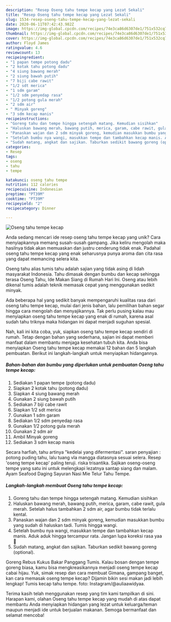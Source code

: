 ```yaml
---
description: "Resep Oseng tahu tempe kecap yang Lezat Sekali"
title: "Resep Oseng tahu tempe kecap yang Lezat Sekali"
slug: 1534-resep-oseng-tahu-tempe-kecap-yang-lezat-sekali
date: 2020-06-11T07:42:43.982Z
image: https://img-global.cpcdn.com/recipes/74e3ca86d6307de1/751x532cq70/oseng-tahu-tempe-kecap-foto-resep-utama.jpg
thumbnail: https://img-global.cpcdn.com/recipes/74e3ca86d6307de1/751x532cq70/oseng-tahu-tempe-kecap-foto-resep-utama.jpg
cover: https://img-global.cpcdn.com/recipes/74e3ca86d6307de1/751x532cq70/oseng-tahu-tempe-kecap-foto-resep-utama.jpg
author: Floyd James
ratingvalue: 4.6
reviewcount: 13
recipeingredient:
- "1 papan tempe potong dadu"
- "2 kotak tahu potong dadu"
- "4 siung bawang merah"
- "2 siung bawah putih"
- "7 biji cabe rawit"
- "1/2 sdt merica"
- "1 sdm garam"
- "1/2 sdm penyedap rasa"
- "1/2 potong gula merah"
- "2 sdm air"
- " Minyak goreng"
- "3 sdm kecap manis"
recipeinstructions:
- "Goreng tahu dan tempe hingga setengah matang. Kemudian sisihkan"
- "Haluskan bawang merah, bawang putih, merica, garam, cabe rawit, gula merah. Setelah halus tambahkan 2 sdm air, agar bumbu tidak terlalu kental."
- "Panaskan wajan dan 2 sdm minyak goreng, kemudian masukkan bumbu yang sudah di haluskan tadi. Tumis hingga wangi."
- "Setelah bumbu nya wangi, masukkan tempe dan tambahkan kecap manis. Aduk aduk hingga tercampur rata. Jangan lupa koreksi rasa yaa 🤗"
- "Sudah matang, angkat dan sajikan. Taburkan sedikit bawang goreng (optional)."
categories:
- Resep
tags:
- oseng
- tahu
- tempe

katakunci: oseng tahu tempe 
nutrition: 112 calories
recipecuisine: Indonesian
preptime: "PT39M"
cooktime: "PT39M"
recipeyield: "2"
recipecategory: Dinner

---
```



![Oseng tahu tempe kecap](https://img-global.cpcdn.com/recipes/74e3ca86d6307de1/751x532cq70/oseng-tahu-tempe-kecap-foto-resep-utama.jpg)

Anda sedang mencari ide resep oseng tahu tempe kecap yang unik? Cara menyiapkannya memang susah-susah gampang. Jika keliru mengolah maka hasilnya tidak akan memuaskan dan justru cenderung tidak enak. Padahal oseng tahu tempe kecap yang enak seharusnya punya aroma dan cita rasa yang dapat memancing selera kita.

Oseng tahu alias tumis tahu adalah sajian yang tidak asing di lidah masyarakat Indonesia. Tahu dimasak dengan bumbu dan kecap sehingga terasa Oseng Tahu, Ide Makan Siang di Rumah Hari Ini. Oseng atau lebih dikenal tumis adalah teknik memasak cepat yang menggunakan sedikit minyak.

Ada beberapa hal yang sedikit banyak mempengaruhi kualitas rasa dari oseng tahu tempe kecap, mulai dari jenis bahan, lalu pemilihan bahan segar hingga cara mengolah dan menyajikannya. Tak perlu pusing kalau mau menyiapkan oseng tahu tempe kecap yang enak di rumah, karena asal sudah tahu triknya maka hidangan ini dapat menjadi suguhan spesial.


Nah, kali ini kita coba, yuk, siapkan oseng tahu tempe kecap sendiri di rumah. Tetap dengan bahan yang sederhana, sajian ini dapat memberi manfaat dalam membantu menjaga kesehatan tubuh kita. Anda bisa menyiapkan Oseng tahu tempe kecap memakai 12 bahan dan 5 langkah pembuatan. Berikut ini langkah-langkah untuk menyiapkan hidangannya.

<!--inarticleads1-->

##### Bahan-bahan dan bumbu yang diperlukan untuk pembuatan Oseng tahu tempe kecap:

1. Sediakan 1 papan tempe (potong dadu)
1. Siapkan 2 kotak tahu (potong dadu)
1. Siapkan 4 siung bawang merah
1. Gunakan 2 siung bawah putih
1. Sediakan 7 biji cabe rawit
1. Siapkan 1/2 sdt merica
1. Gunakan 1 sdm garam
1. Sediakan 1/2 sdm penyedap rasa
1. Gunakan 1/2 potong gula merah
1. Gunakan 2 sdm air
1. Ambil  Minyak goreng
1. Sediakan 3 sdm kecap manis


Secara harfiah, tahu artinya &#34;kedelai yang difermentasi&#34;. saran penyajian : potong puding tahu, lalu tuang vla mangga diatasnya sesuai selera. Resep &#39;oseng tempe kecap&#39; paling teruji. riska trisantika. Sajikan oseng-oseng tempe yang satu ini untuk melengkapi lezatnya santap siang dan malam. Ayam Seafood Daging Sayuran Nasi Mie Telur Tahu Tempe. 

<!--inarticleads2-->

##### Langkah-langkah membuat Oseng tahu tempe kecap:

1. Goreng tahu dan tempe hingga setengah matang. Kemudian sisihkan
1. Haluskan bawang merah, bawang putih, merica, garam, cabe rawit, gula merah. Setelah halus tambahkan 2 sdm air, agar bumbu tidak terlalu kental.
1. Panaskan wajan dan 2 sdm minyak goreng, kemudian masukkan bumbu yang sudah di haluskan tadi. Tumis hingga wangi.
1. Setelah bumbu nya wangi, masukkan tempe dan tambahkan kecap manis. Aduk aduk hingga tercampur rata. Jangan lupa koreksi rasa yaa 🤗
1. Sudah matang, angkat dan sajikan. Taburkan sedikit bawang goreng (optional).


Goreng Rebus Kukus Bakar Panggang Tumis. Kalau bosan dengan tempe goreng biasa, kamu bisa mengkreasikannya menjadi oseng tempe kecap cabai hijau. Yuk, simak resep dan cara membuat Gimana, gampang banget, kan cara memasak oseng tempe kecap? Dijamin bikin sesi makan jadi lebih lengkap! Tumis kecap tahu tempe. foto: Instagram/@auliaawidyaa. 

Terima kasih telah menggunakan resep yang tim kami tampilkan di sini. Harapan kami, olahan Oseng tahu tempe kecap yang mudah di atas dapat membantu Anda menyiapkan hidangan yang lezat untuk keluarga/teman maupun menjadi ide untuk berjualan makanan. Semoga bermanfaat dan selamat mencoba!
